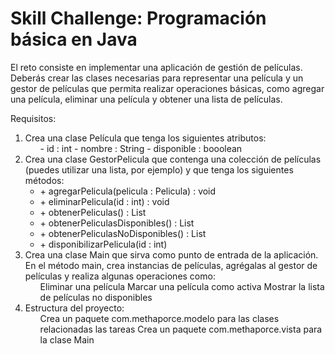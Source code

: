 <h1>Skill Challenge: Programación básica en Java</h1>

<p>
El reto consiste en implementar una aplicación de gestión de películas. Deberás crear las clases
necesarias para representar una película y un gestor de películas que permita realizar operaciones
básicas, como agregar una película, eliminar una película y obtener una lista de películas.
</p>

Requisitos:

<ol>
     <li>
          Crea una clase Película que tenga los siguientes atributos:
          <ul>
               - id : int
               - nombre : String
               - disponible : booolean
          </ul>
     </li>
     <li>
          Crea una clase GestorPelicula que contenga una colección de películas (puedes
          utilizar una lista, por ejemplo) y que tenga los siguientes métodos:
          <ul>
               <li>+ agregarPelicula(pelicula : Pelicula) : void</li>
               <li>+ eliminarPelicula(id : int) : void</li>
               <li>+ obtenerPeliculas() : List<Pelicula></li>
               <li>+ obtenerPeliculasDisponibles() : List<Pelicula></li>
               <li>+ obtenerPeliculasNoDisponibles() : List<Pelicula></li>
               <li>+ disponibilizarPelicula(id : int)
          </ul>
     </li>
     <li>
          Crea una clase Main que sirva como punto de entrada de la aplicación. En el
          método main, crea instancias de películas, agrégalas al gestor de películas y realiza
          algunas operaciones como:
          <ul>
               Eliminar una película
               Marcar una película como activa
               Mostrar la lista de películas no disponibles
          </ul>
     </li>
     <li>
          Estructura del proyecto:
          <ul>
               Crea un paquete com.methaporce.modelo para las clases relacionadas las tareas
               Crea un paquete com.methaporce.vista para la clase Main
          </ul>
     </li>
</ol>
